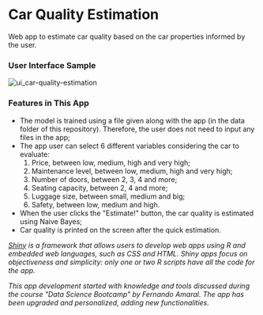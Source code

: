 # Car Quality Estimation

Web app to estimate car quality based on the car properties informed by the user.

### User Interface Sample

![ui_car-quality-estimation](https://user-images.githubusercontent.com/33037020/186797220-dc9149b5-77ae-4ad6-829b-b5c50094e4b4.JPG)

### Features in This App
* The model is trained using a file given along with the app (in the data folder of this repository). Therefore, the user does not need to input any files in the app;
* The app user can select 6 different variables considering the car to evaluate:
    1. Price, between low, medium, high and very high;
    2. Maintenance level, between low, medium, high and very high;
    3. Number of doors, between 2, 3, 4 and more;
    4. Seating capacity, between 2, 4 and more;
    5. Luggage size, between small, medium and big;
    6. Safety, between low, medium and high.
* When the user clicks the "Estimate!" button, the car quality is estimated using Naive Bayes;
* Car quality is printed on the screen after the quick estimation.

*[Shiny] is a framework that allows users to develop web apps using R and embedded web languages, such as CSS and HTML. Shiny apps focus on objectiveness and simplicity: only one or two R scripts have all the code for the app.*

*This app development started with knowledge and tools discussed during the course "Data Science Bootcamp" by Fernando Amaral. The app has been upgraded and personalized, adding new functionalities.*

[//]: #

[Shiny]: <https://www.shinyapps.io>
